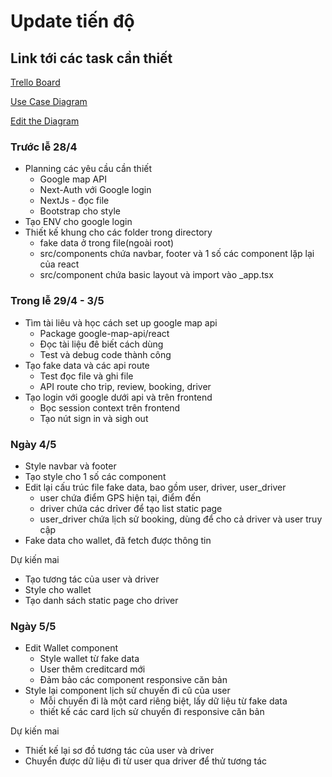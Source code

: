 # Update tiến độ
## Link tới các task cần thiết
[Trello Board](https://trello.com/b/2zewDXi9)

[Use Case Diagram](https://drive.google.com/file/d/1EBREZRCl0H9Ft1f3wodKh038tRkkflt-/view?usp=sharing)

[Edit the Diagram](https://app.diagrams.net/#G1EBREZRCl0H9Ft1f3wodKh038tRkkflt-)
 
### Trước lễ 28/4
- Planning các yêu cầu cần thiết
  - Google map API
  - Next-Auth với Google login
  - NextJs - đọc file
  - Bootstrap cho style
- Tạo ENV cho google login
- Thiết kế khung cho các folder trong directory
  - fake data ở trong file(ngoài root)
  - src/components chứa navbar, footer và 1 số các component lặp lại của react
  - src/component chứa basic layout và import vào _app.tsx
### Trong lễ 29/4 - 3/5
- Tìm tài liêu và học cách set up google map api
  - Package google-map-api/react
  - Đọc tài liệu đê biết cách dùng
  - Test và debug code thành công
- Tạo fake data và các api route
  - Test đọc file và ghi file
  - API route cho trip, review, booking, driver
- Tạo login với google dưới api và trên frontend
  - Bọc session context trên frontend
  - Tạo nút sign in và sigh out
### Ngày 4/5
- Style navbar và footer
- Tạo style cho 1 số các component
- Edit lại cấu trúc file fake data, bao gồm user, driver, user_driver
  - user chứa điểm GPS hiện tại, điểm đến
  - driver chứa các drỉver để tạo list static page
  - user_driver chứa lịch sử booking, dùng để cho cả driver và user truy cập
- Fake data cho wallet, đã fetch được thông tin
    
Dự kiến mai
- Tạo tương tác của user và driver
- Style cho wallet
- Tạo danh sách static page cho driver

### Ngày 5/5
- Edit Wallet component
  - Style wallet từ fake data
  - User thêm creditcard mới
  - Đảm bảo các component responsive căn bản
- Style lại component lịch sử chuyến đi cũ của user
  - Mỗi chuyến đi là một card riêng biệt, lấy dữ liệu từ fake data
  - thiết kế các card lịch sử chuyến đi responsive căn bản

Dự kiến mai
- Thiết kế lại sơ đồ tương tác của user và driver
- Chuyển được dữ liệu đi từ user qua driver để thử tương tác
